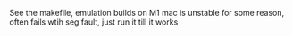 See the makefile, emulation builds on M1 mac is unstable for some reason, often fails wtih seg fault, just run it till it works